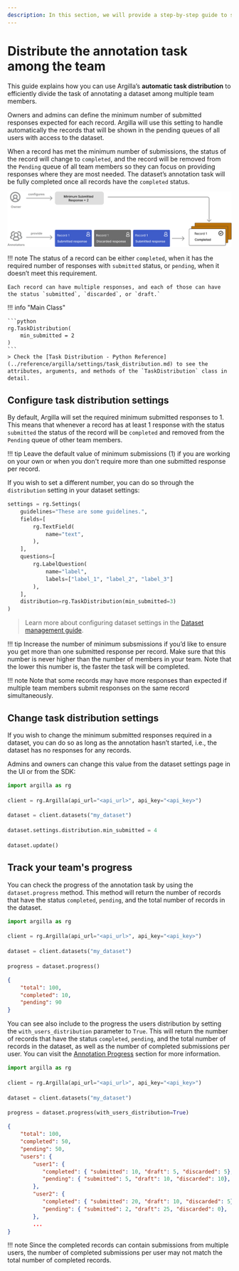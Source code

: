 ```yaml
---
description: In this section, we will provide a step-by-step guide to show how to distribute the annotation task among team members.
---
```


# Distribute the annotation task among the team

This guide explains how you can use Argilla’s **automatic task distribution** to efficiently divide the task of annotating a dataset among multiple team members.

Owners and admins can define the minimum number of submitted responses expected for each record. Argilla will use this setting to handle automatically the records that will be shown in the pending queues of all users with access to the dataset.

When a record has met the minimum number of submissions, the status of the record will change to `completed`, and the record will be removed from the `Pending` queue of all team members so they can focus on providing responses where they are most needed. The dataset’s annotation task will be fully completed once all records have the `completed` status.

![Task Distribution diagram](../assets/images/how_to_guides/distribution/taskdistribution.svg)

!!! note
    The status of a record can be either `completed`, when it has the required number of responses with `submitted` status, or `pending`, when it doesn’t meet this requirement.

    Each record can have multiple responses, and each of those can have the status `submitted`, `discarded`, or `draft.`

!!! info "Main Class"

    ```python
    rg.TaskDistribution(
        min_submitted = 2
    )
    ```
    > Check the [Task Distribution - Python Reference](../reference/argilla/settings/task_distribution.md) to see the attributes, arguments, and methods of the `TaskDistribution` class in detail.

## Configure task distribution settings

By default, Argilla will set the required minimum submitted responses to 1. This means that whenever a record has at least 1 response with the status `submitted` the status of the record will be `completed` and removed from the `Pending` queue of other team members.

!!! tip
    Leave the default value of minimum submissions (1) if you are working on your own or when you don't require more than one submitted response per record.

If you wish to set a different number, you can do so through the `distribution` setting in your dataset settings:

```python
settings = rg.Settings(
    guidelines="These are some guidelines.",
    fields=[
        rg.TextField(
            name="text",
        ),
    ],
    questions=[
        rg.LabelQuestion(
            name="label",
            labels=["label_1", "label_2", "label_3"]
        ),
    ],
    distribution=rg.TaskDistribution(min_submitted=3)
)
```

> Learn more about configuring dataset settings in the [Dataset management guide](../admin_guide/dataset.md).

!!! tip
    Increase the number of minimum subsmissions if you’d like to ensure you get more than one submitted response per record. Make sure that this number is never higher than the number of members in your team. Note that the lower this number is, the faster the task will be completed.

!!! note
    Note that some records may have more responses than expected if multiple team members submit responses on the same record simultaneously.

## Change task distribution settings

If you wish to change the minimum submitted responses required in a dataset, you can do so as long as the annotation hasn’t started, i.e., the dataset has no responses for any records.

Admins and owners can change this value from the dataset settings page in the UI or from the SDK:

```python
import argilla as rg

client = rg.Argilla(api_url="<api_url>", api_key="<api_key>")

dataset = client.datasets("my_dataset")

dataset.settings.distribution.min_submitted = 4

dataset.update()
```

## Track your team's progress

You can check the progress of the annotation task by using the `dataset.progress` method.
This method will return the number of records that have the status `completed`, `pending`, and the
total number of records in the dataset.

```python
import argilla as rg

client = rg.Argilla(api_url="<api_url>", api_key="<api_key>")

dataset = client.datasets("my_dataset")

progress = dataset.progress()
```
```json
{
    "total": 100,
    "completed": 10,
    "pending": 90
}
```

You can see also include to the progress the users distribution by setting the `with_users_distribution` parameter to `True`.
This will return the number of records that have the status `completed`, `pending`, and the total number of records in the dataset,
as well as the number of completed submissions per user. You can visit the [Annotation Progress](../admin_guide/annotate.md#annotation-progress) section for more information.

```python
import argilla as rg

client = rg.Argilla(api_url="<api_url>", api_key="<api_key>")

dataset = client.datasets("my_dataset")

progress = dataset.progress(with_users_distribution=True)
```
```json
{
    "total": 100,
    "completed": 50,
    "pending": 50,
    "users": {
        "user1": {
           "completed": { "submitted": 10, "draft": 5, "discarded": 5},
           "pending": { "submitted": 5, "draft": 10, "discarded": 10},
        },
        "user2": {
           "completed": { "submitted": 20, "draft": 10, "discarded": 5},
           "pending": { "submitted": 2, "draft": 25, "discarded": 0},
        },
        ...
}
```

!!! note
    Since the completed records can contain submissions from multiple users, the number of completed submissions per user may not match the total number of completed records.
